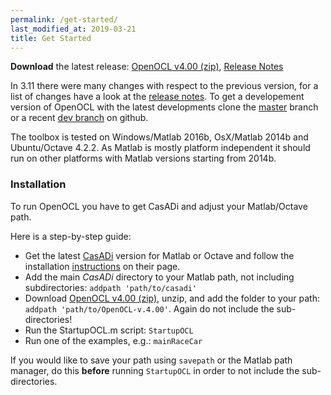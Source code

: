 ```yaml
---
permalink: /get-started/
last_modified_at: 2019-03-21
title: Get Started
---
```


**Download** the latest release: [OpenOCL v4.00 (zip)](https://github.com/OpenOCL/OpenOCL/archive/v.4.00.zip), [Release Notes](https://github.com/OpenOCL/OpenOCL/releases)

In 3.11 there were many changes with respect to the previous version, for a list of changes have a look at the [release notes](https://github.com/OpenOCL/OpenOCL/releases). To get a developement version of OpenOCL with the latest developments clone the [master](https://github.com/OpenOCL/OpenOCL/tree/master) branch or a recent [dev branch](https://github.com/OpenOCL/OpenOCL/branches) on github.

The toolbox is tested on Windows/Matlab 2016b, OsX/Matlab 2014b and Ubuntu/Octave 4.2.2. As Matlab is mostly platform independent it should run on other platforms with Matlab versions starting from 2014b.

### Installation

To run OpenOCL you have to get CasADi and adjust your Matlab/Octave path. 

Here is a step-by-step guide:

* Get the latest [CasADi](http://casadi.org) version for Matlab or Octave and follow the installation [instructions](https://web.casadi.org/get/) on their page.
* Add the main *CasADi* directory to your Matlab path, not including subdirectories: `addpath 'path/to/casadi'`
* Download [OpenOCL v4.00 (zip)](https://github.com/OpenOCL/OpenOCL/archive/v.4.00.zip), unzip, and add the folder to your path: `addpath 'path/to/OpenOCL-v.4.00'`. Again do not include the sub-directories!
* Run the StartupOCL.m script: `StartupOCL`
* Run one of the examples, e.g.: `mainRaceCar`

If you would like to save your path using `savepath` or the Matlab path manager, do this **before** running `StartupOCL` in order to not include the sub-directories.


